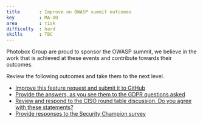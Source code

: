 ```yaml
---
title       : Improve on OWASP summit outcomes
key         : MA-OO
area        : risk
difficulty  : hard
skills      : TBC
---
```


Photobox Group are proud to sponsor the OWASP summit, we believe in the work that is achieved at
these events and contribute towards their outcomes.

Review the following outcomes and take them to the next level.

- [Improve this feature request and submit it to GitHub](https://owaspsummit.org/Outcomes/GitHub-Security-Feature-Request.html)
- [Provide the answers, as you see them to the GDPR questions asked](https://owaspsummit.org/Outcomes/CISO/GDPR-letter.html)
- [Review and respond to the CISO round table discussion. Do you agree with these statements?](https://owaspsummit.org/Outcomes/CISO/CISO-Round-Table.html)
- [Provide responses to the Security Champion survey](https://owaspsummit.org/Outcomes/Security-Champions/Security-Champions.html)